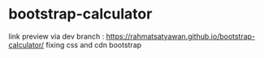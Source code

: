 # bootstrap-calculator

link preview via dev branch : https://rahmatsatyawan.github.io/bootstrap-calculator/
fixing css and cdn bootstrap
